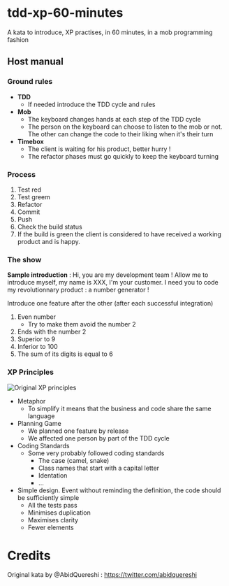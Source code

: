 # tdd-xp-60-minutes
A kata to introduce, XP practises, in 60 minutes, in a mob programming fashion

## Host manual
### Ground rules
* __TDD__
	* If needed introduce the TDD cycle and rules
* __Mob__
	* The keyboard changes hands at each step of the TDD cycle
	* The person on the keyboard can choose to listen to the mob or not. The other can change the code to their liking when it's their turn
* __Timebox__
	* The client is waiting for his product, better hurry !
	* The refactor phases must go quickly to keep the keyboard turning

### Process
1. Test red
2. Test greem
3. Refactor
4. Commit
5. Push
6. Check the build status
7. If the build is green the client is considered to have received a working product and is happy.

### The show
__Sample introduction__ : Hi, you are my development team ! Allow me to introduce myself, my name is XXX, I'm your customer. I need you to code my revolutionnary product : a number generator !

Introduce one feature after the other (after each successful integration)

1. Even number
	* Try to make them avoid the number 2
2. Ends with the number 2
3. Superior to 9
4. Inferior to 100
5. The sum of its digits is equal to 6

### XP Principles
![Original XP principles](https://ullizee.files.wordpress.com/2009/11/kent-beck-12-xp-practices.jpg)

* Metaphor
	* To simplify it means that the business and code share the same language
* Planning Game
	* We planned one feature by release
	* We affected one person by part of the TDD cycle
* Coding Standards
	* Some very probably followed coding standards
		* The case (camel, snake)
		* Class names that start with a capital letter
		* Identation
		* ...
* Simple design. Event without reminding the definition, the code should be sufficiently simple
	* All the tests pass
	* Minimises duplication
	* Maximises clarity
	* Fewer elements


# Credits
Original kata by @AbidQuereshi : https://twitter.com/abidquereshi
